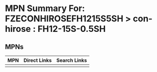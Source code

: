 



# MPN Summary For: FZECONHIROSEFH1215S5SH > con-hirose : FH12-15S-0.5SH

## MPNs
  

|MPN|Direct Links|Search Links|
| :--- | :--- | :--- |
||||
